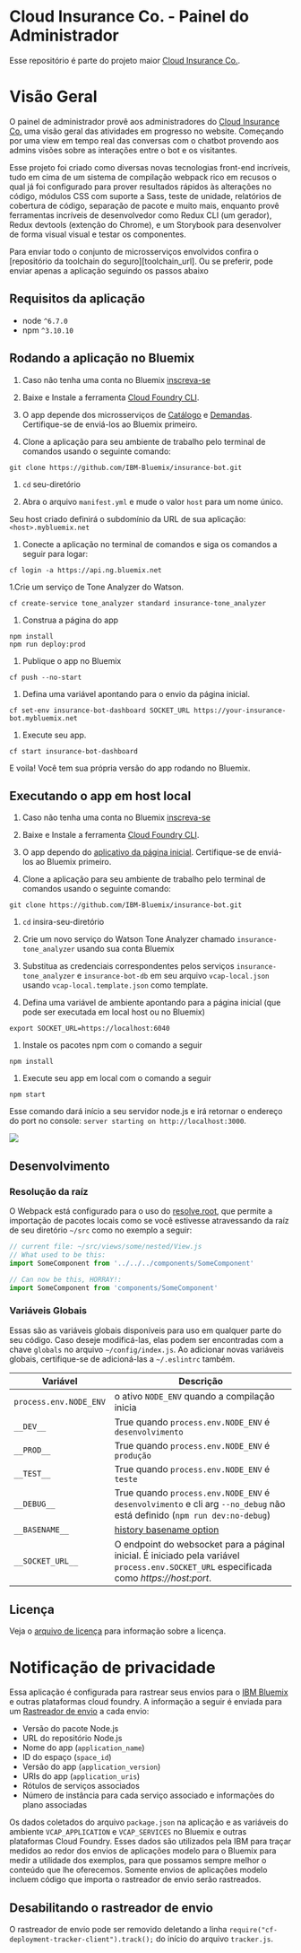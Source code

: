 # Cloud Insurance Co. - Painel do Administrador

<!-- No tests are set up currently
| **master** | [![Build Status](https://travis-ci.org/IBM-Bluemix/insurance-bot-dashboard.svg?branch=master)](https://travis-ci.org/IBM-Bluemix/insurance-bot-dashboard) |
| ----- | ----- |
| **dev** | [![Build Status](https://travis-ci.org/IBM-Bluemix/insurance-bot-dashboard.svg?branch=dev)](https://travis-ci.org/IBM-Bluemix/insurance-bot-dashboard) |
 -->

Esse repositório é parte do projeto maior [Cloud Insurance Co.](https://github.com/IBM-Bluemix/cloudco-insurance).

# Visão Geral

O painel de administrador provê aos administradores do [Cloud Insurance Co.](https://github.com/IBM-Bluemix/cloudco-insurance) uma visão geral das atividades em progresso no website. Começando por uma view em tempo real das conversas com o chatbot provendo aos admins visões sobre as interações entre o bot e os visitantes.

Esse projeto foi criado como diversas novas tecnologias front-end incríveis, tudo em cima de um sistema de compilação webpack rico em recusos o qual já foi configurado para prover resultados rápidos às alterações no código, módulos CSS com suporte a Sass, teste de unidade, relatórios de cobertura de código, separação de pacote e muito mais, enquanto provê ferramentas incríveis de desenvolvedor como Redux CLI (um gerador), Redux devtools (extenção do Chrome), e um Storybook para desenvolver de forma visual visual e testar os componentes.

Para enviar todo o conjunto de microsserviços envolvidos confira o [repositório da toolchain do seguro][toolchain_url].
Ou se preferir, pode enviar apenas a aplicação seguindo os passos abaixo

## Requisitos da aplicação
* node `^6.7.0`
* npm `^3.10.10`

## Rodando a aplicação no Bluemix

1. Caso não tenha uma conta no Bluemix [inscreva-se][bluemix_reg_url]

1. Baixe e Instale a ferramenta [Cloud Foundry CLI][cloud_foundry_url].

1. O app depende dos microsserviços de [Catálogo](https://github.com/IBM-Bluemix/insurance-catalog) e [Demandas](https://github.com/IBM-Bluemix/insurance-orders). Certifique-se de enviá-los ao Bluemix primeiro.

1. Clone a aplicação para seu ambiente de trabalho pelo terminal de comandos usando o seguinte comando:

  ```
  git clone https://github.com/IBM-Bluemix/insurance-bot.git
  ```

1. `cd` seu-diretório

1. Abra o arquivo `manifest.yml` e mude o valor `host` para um nome único.

  Seu host criado definirá o subdomínio da URL de sua aplicação:  `<host>.mybluemix.net`

1. Conecte a aplicação no terminal de comandos e siga os comandos a seguir para logar:

  ```
  cf login -a https://api.ng.bluemix.net
  ```

1.Crie um serviço de Tone Analyzer do Watson.

  ```
  cf create-service tone_analyzer standard insurance-tone_analyzer
  ```

1. Construa a página do app

  ```
  npm install
  npm run deploy:prod
  ```

1. Publique o app no Bluemix

  ```
  cf push --no-start
  ```

1. Defina uma variável apontando para o envio da página inicial.

  ```
  cf set-env insurance-bot-dashboard SOCKET_URL https://your-insurance-bot.mybluemix.net
  ```

1. Execute seu app.

  ```
  cf start insurance-bot-dashboard
  ```

  E voila! Você tem sua própria versão do app rodando no Bluemix.

## Executando o app em host local

1. Caso não tenha uma conta no Bluemix [inscreva-se][bluemix_reg_url]

1. Baixe e Instale a ferramenta [Cloud Foundry CLI][cloud_foundry_url].

1. O app dependo do [aplicativo da página inicial](https://github.com/IBM-Bluemix/insurance-bot). Certifique-se de enviá-los ao Bluemix primeiro.

1. Clone a aplicação para seu ambiente de trabalho pelo terminal de comandos usando o seguinte comando:

  ```
  git clone https://github.com/IBM-Bluemix/insurance-bot.git
  ```

1. `cd` insira-seu-diretório

1. Crie um novo serviço do Watson Tone Analyzer chamado `insurance-tone_analyzer` usando sua conta Bluemix

1. Substitua as credenciais correspondentes pelos serviços `insurance-tone_analyzer` e `insurance-bot-db` em seu arquivo `vcap-local.json` usando `vcap-local.template.json` como template.

1. Defina uma variável de ambiente apontando para a página inicial (que pode ser executada em local host ou no Bluemix)

  ```
  export SOCKET_URL=https://localhost:6040
  ```

1. Instale os pacotes npm com o comando a seguir

  ```
  npm install
  ```

1. Execute seu app em local com o comando a seguir

  ```
  npm start
  ```

Esse comando dará início a seu servidor node.js e irá retornar o endereço do port no console: `server starting on http://localhost:3000`.

<img src="http://i.imgur.com/zR7VRG6.png?2" />

## Desenvolvimento

### Resolução da raíz
O Webpack está configurado para o uso do [resolve.root](http://webpack.github.io/docs/configuration.html#resolve-root), que permite a importação de pacotes locais como se você estivesse atravessando da raíz de seu diretório `~/src` como no exemplo a seguir:

```js
// current file: ~/src/views/some/nested/View.js
// What used to be this:
import SomeComponent from '../../../components/SomeComponent'

// Can now be this, HORRAY!:
import SomeComponent from 'components/SomeComponent'
```

### Variáveis Globais

Essas são as variáveis globais disponíveis para uso em qualquer parte do seu código. Caso deseje modificá-las, elas podem ser encontradas com a chave `globals` no arquivo `~/config/index.js`. Ao adicionar novas variáveis globais, certifique-se de adicioná-las a `~/.eslintrc` também.

|Variável|Descrição|
|---|---|
|`process.env.NODE_ENV`|o ativo `NODE_ENV` quando a compilação inicia|
|`__DEV__`|True quando `process.env.NODE_ENV` é `desenvolvimento`|
|`__PROD__`|True quando `process.env.NODE_ENV` é `produção`|
|`__TEST__`|True quando `process.env.NODE_ENV` é `teste`|
|`__DEBUG__`|True quando `process.env.NODE_ENV` é `desenvolvimento` e cli arg `--no_debug` não está definido (`npm run dev:no-debug`)|
|`__BASENAME__`|[history basename option](https://github.com/rackt/history/blob/master/docs/BasenameSupport.md)|
|`__SOCKET_URL__`|O endpoint do websocket para a páginal inicial. É iniciado pela variável `process.env.SOCKET_URL` especificada como *https://host:port*.|

## Licença

Veja o [arquivo de licença](License.txt) para informação sobre a licença.

# Notificação de privacidade

Essa aplicação é configurada para rastrear seus envios para o [IBM Bluemix](http://www.ibm.com/cloud-computing/bluemix/) e outras plataformas cloud foundry. A informação a seguir é enviada para um [Rastreador de envio](https://github.com/IBM-Bluemix/cf-deployment-tracker-service) a cada envio:

* Versão do pacote Node.js
* URL do repositório Node.js
* Nome do app (`application_name`)
* ID do espaço (`space_id`)
* Versão do app (`application_version`)
* URIs do app (`application_uris`)
* Rótulos de serviços associados
* Número de instância para cada serviço associado e informações do plano associadas

Os dados coletados do arquivo `package.json` na aplicação e as variáveis do ambiente `VCAP_APPLICATION` e `VCAP_SERVICES` no Bluemix e outras plataformas Cloud Foundry. Esses dados são utilizados pela IBM para traçar medidos ao redor dos envios de aplicações modelo para o Bluemix para medir a utilidade dos exemplos, para que possamos sempre melhor o conteúdo que lhe oferecemos. Somente envios de aplicações modelo incluem código que importa o rastreador de envio serão rastreados.

## Desabilitando o rastreador de envio

O rastreador de envio pode ser removido deletando a linha `require("cf-deployment-tracker-client").track();` do início do arquivo `tracker.js`.

[bluemix_reg_url]: http://ibm.biz/insurance-store-registration
[cloud_foundry_url]: https://github.com/cloudfoundry/cli
